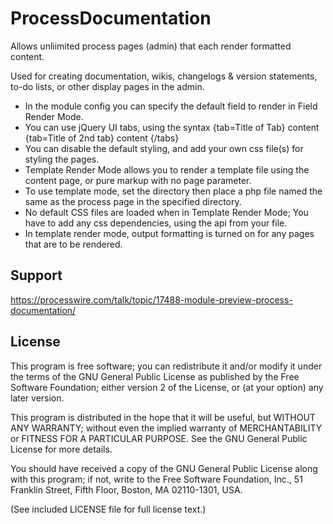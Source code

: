 ProcessDocumentation
=======================

Allows unliimited process pages (admin) that each render formatted content. 

Used for creating documentation, wikis, changelogs & version statements, to-do lists, or other display pages in the admin.

* In the module config you can specify the default field to render in Field Render Mode.
* You can use jQuery UI tabs, using the syntax {tab=Title of Tab} content {tab=Title of 2nd tab} content {/tabs}
* You can disable the default styling, and add your own css file(s) for styling the pages.
* Template Render Mode allows you to render a template file using the content page, or pure markup with no page parameter.
* To use template mode, set the directory then place a php file named the same as the process page in the specified directory.
* No default CSS files are loaded when in Template Render Mode; You have to add any css dependencies, using the api from your file.
* In template render mode, output formatting is turned on for any pages that are to be rendered.

## Support

https://processwire.com/talk/topic/17488-module-preview-process-documentation/

## License

This program is free software; you can redistribute it and/or
modify it under the terms of the GNU General Public License
as published by the Free Software Foundation; either version 2
of the License, or (at your option) any later version.

This program is distributed in the hope that it will be useful,
but WITHOUT ANY WARRANTY; without even the implied warranty of
MERCHANTABILITY or FITNESS FOR A PARTICULAR PURPOSE.  See the
GNU General Public License for more details.

You should have received a copy of the GNU General Public License
along with this program; if not, write to the Free Software
Foundation, Inc., 51 Franklin Street, Fifth Floor, Boston, MA  02110-1301, USA.

(See included LICENSE file for full license text.)